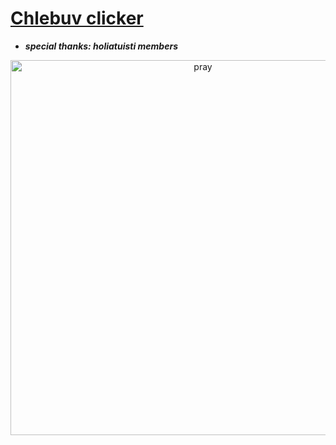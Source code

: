 # __[Chlebuv clicker](http://chlebovy.kundy.cloud/)__

- ***special thanks: holiatuisti members***





<p align="center">
    <img width="600" src="http://chleba.negr.cloud/imgs/pray.jpg" alt="pray">
</p>